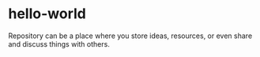 # hello-world
Repository can be a place where you store ideas, resources, or even share and discuss things with others. 
